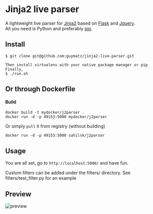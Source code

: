 # Jinja2 live parser

A lightweight live parser for [Jinja2](http://jinja.pocoo.org/docs/dev/) based on [Flask](http://flask.pocoo.org/) and [Jquery](http://jquery.com/).  
All you need is Python and preferably [pip](https://pypi.python.org/pypi/pip).  


## Install

    $ git clone git@github.com:guymatz/jinja2-live-parser.git

    Then install virtualenv with your native package manager or pip
    Finally, 
    $ ./run.sh

## Or through Dockerfile

#### Build
    
    docker build -t mydocker/j2parser .
    docker run -d -p 49153:5000 mydocker/j2parser

Or simply `pull` it from registry (without building)

    docker run -d -p 49153:5000 sahilsk/j2parser

## Usage 

You are all set, go to `http://localhost:5000/` and have fun.

Custom filters can be added under the filters/ directory.
See filters/test_filter.py for an example


## Preview

![preview](http://i.imgur.com/9tSiilb.png)

